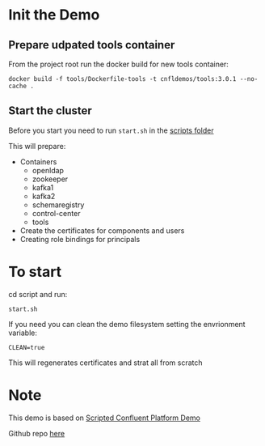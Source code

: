 # Init the Demo

## Prepare udpated tools container

From the project root run the docker build for new tools container:

```docker build -f tools/Dockerfile-tools -t cnfldemos/tools:3.0.1 --no-cache . ```

## Start the cluster 

Before you start you need to run ```start.sh``` in the [scripts folder](scripts/start.sh)

This will prepare:

* Containers
    * openldap 
    * zookeeper 
    * kafka1 
    * kafka2 
    * schemaregistry 
    * control-center
    * tools
* Create the certificates for components and users
* Creating role bindings for principals


# To start

cd script and run:

    start.sh

If you need you can clean the demo filesystem setting the envrionment variable:

    CLEAN=true

This will regenerates certificates and strat all from scratch

# Note

This demo is based on [Scripted Confluent Platform Demo](https://docs.confluent.io/platform/current/tutorials/cp-demo/docs/overview.html)

Github repo [here](https://github.com/confluentinc/cp-demo)
